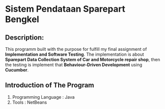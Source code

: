 # Sistem Pendataan Sparepart Bengkel

## Description:
This programm built with the purpose for fulfill my final assignment of **Implementation and Software Testing**. The implementation is about **Sparepart Data Collection System of Car and Motorcycle repair shop**, then the testing is implement that **Behaviour-Driven Development** using **Cucumber**.

## Introduction of The Program
1. Programming Language : Java
2. Tools : NetBeans
